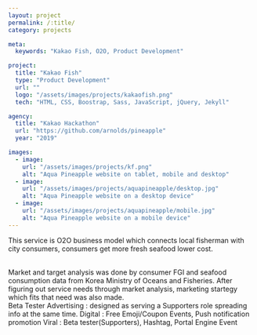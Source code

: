 ```yaml
---
layout: project
permalink: /:title/
category: projects

meta:
  keywords: "Kakao Fish, O2O, Product Development"

project:
  title: "Kakao Fish"
  type: "Product Development"
  url: ""
  logo: "/assets/images/projects/kakaofish.png"
  tech: "HTML, CSS, Boostrap, Sass, JavaScript, jQuery, Jekyll"

agency:
  title: "Kakao Hackathon"
  url: "https://github.com/arnolds/pineapple"
  year: "2019"

images:
  - image:
    url: "/assets/images/projects/kf.png"
    alt: "Aqua Pineapple website on tablet, mobile and desktop"
  - image:
    url: "/assets/images/projects/aquapineapple/desktop.jpg"
    alt: "Aqua Pineapple website on a desktop device"
  - image:
    url: "/assets/images/projects/aquapineapple/mobile.jpg"
    alt: "Aqua Pineapple website on a mobile device"
---
```

<p>This service is O2O business model which connects local fisherman with city consumers, consumers get more fresh seafood lower cost. </p>
<br>Market and target analysis was done by consumer FGI and seafood consumption data from Korea Ministry of Oceans and Fisheries. 
After figuring out service needs through market analysis, marketing startegy which fits that need was also made.
<br> Beta Tester Advertising : designed as serving a Supporters role spreading info at the same time.
Digital :  Free Emoji/Coupon Events, Push notification promotion
Viral :  Beta tester(Supporters), Hashtag, Portal Engine Event 
